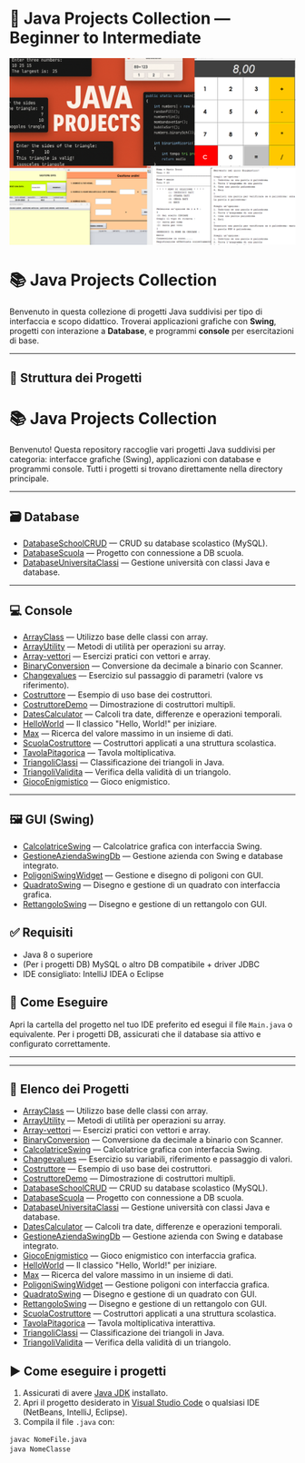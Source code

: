 # 🚀 Java Projects Collection — Beginner to Intermediate

![Project Preview](images/banner.png)

# 📚 Java Projects Collection

Benvenuto in questa collezione di progetti Java suddivisi per tipo di interfaccia e scopo didattico. Troverai applicazioni grafiche con **Swing**, progetti con interazione a **Database**, e programmi **console** per esercitazioni di base.

---

## 📁 Struttura dei Progetti

# 📚 Java Projects Collection

Benvenuto! Questa repository raccoglie vari progetti Java suddivisi per categoria: interfacce grafiche (Swing), applicazioni con database e programmi console. Tutti i progetti si trovano direttamente nella directory principale.

---

## 🗃️ Database
- [DatabaseSchoolCRUD](DatabaseSchoolCRUD/) — CRUD su database scolastico (MySQL).
- [DatabaseScuola](DatabaseScuola/) — Progetto con connessione a DB scuola.
- [DatabaseUniversitaClassi](DatabaseUniversitaClassi/) — Gestione università con classi Java e database.

---

## 💻 Console
- [ArrayClass](ArrayClass/) — Utilizzo base delle classi con array.
- [ArrayUtility](ArrayUtility/) — Metodi di utilità per operazioni su array.
- [Array-vettori](Array-vettori/) — Esercizi pratici con vettori e array.
- [BinaryConversion](BinaryConversion/) — Conversione da decimale a binario con Scanner.
- [Changevalues](Changevalues/) — Esercizio sul passaggio di parametri (valore vs riferimento).
- [Costruttore](Costruttore/) — Esempio di uso base dei costruttori.
- [CostruttoreDemo](CostruttoreDemo/) — Dimostrazione di costruttori multipli.
- [DatesCalculator](DatesCalculator/) — Calcoli tra date, differenze e operazioni temporali.
- [HelloWorld](HelloWorld/) — Il classico "Hello, World!" per iniziare.
- [Max](Max/) — Ricerca del valore massimo in un insieme di dati.
- [ScuolaCostruttore](ScuolaCostruttore/) — Costruttori applicati a una struttura scolastica.
- [TavolaPitagorica](TavolaPitagorica/) — Tavola moltiplicativa.
- [TriangoliClassi](TriangoliClassi/) — Classificazione dei triangoli in Java.
- [TriangoliValidita](TriangoliValidita/) — Verifica della validità di un triangolo.
- [GiocoEnigmistico](GiocoEnigmistico/) — Gioco enigmistico.

---
## 🖼️ GUI (Swing)
- [CalcolatriceSwing](CalcolatriceSwing/) — Calcolatrice grafica con interfaccia Swing.
- [GestioneAziendaSwingDb](GestioneAziendaSwingDb/) — Gestione azienda con Swing e database integrato.
- [PoligoniSwingWidget](PoligoniSwingWidget/) — Gestione e disegno di poligoni con GUI.
- [QuadratoSwing](QuadratoSwing/) — Disegno e gestione di un quadrato con interfaccia grafica.
- [RettangoloSwing](RettangoloSwing/) — Disegno e gestione di un rettangolo con GUI.



## ✅ Requisiti
- Java 8 o superiore
- (Per i progetti DB) MySQL o altro DB compatibile + driver JDBC
- IDE consigliato: IntelliJ IDEA o Eclipse

## 🔧 Come Eseguire
Apri la cartella del progetto nel tuo IDE preferito ed esegui il file `Main.java` o equivalente. Per i progetti DB, assicurati che il database sia attivo e configurato correttamente.

---
---

## 📂 Elenco dei Progetti

- [ArrayClass](ArrayClass/) — Utilizzo base delle classi con array.
- [ArrayUtility](ArrayUtility/) — Metodi di utilità per operazioni su array.
- [Array-vettori](Array-vettori/) — Esercizi pratici con vettori e array.
- [BinaryConversion](BinaryConversion/) — Conversione da decimale a binario con Scanner.
- [CalcolatriceSwing](CalcolatriceSwing/) — Calcolatrice grafica con interfaccia Swing.
- [Changevalues](Changevalues/) — Esercizio su variabili, riferimento e passaggio di valori.
- [Costruttore](Costruttore/) — Esempio di uso base dei costruttori.
- [CostruttoreDemo](CostruttoreDemo/) — Dimostrazione di costruttori multipli.
- [DatabaseSchoolCRUD](DatabaseSchoolCRUD/) — CRUD su database scolastico (MySQL).
- [DatabaseScuola](DatabaseScuola/) — Progetto con connessione a DB scuola.
- [DatabaseUniversitaClassi](DatabaseUniversitaClassi/) — Gestione università con classi Java e database.
- [DatesCalculator](DatesCalculator/) — Calcoli tra date, differenze e operazioni temporali.
- [GestioneAziendaSwingDb](GestioneAziendaSwingDb/) — Gestione azienda con Swing e database integrato.
- [GiocoEnigmistico](GiocoEnigmistico/) — Gioco enigmistico con interfaccia grafica.
- [HelloWorld](HelloWorld/) — Il classico "Hello, World!" per iniziare.
- [Max](Max/) — Ricerca del valore massimo in un insieme di dati.
- [PoligoniSwingWidget](PoligoniSwingWidget/) — Gestione poligoni con interfaccia grafica.
- [QuadratoSwing](QuadratoSwing/) — Disegno e gestione di un quadrato con GUI.
- [RettangoloSwing](RettangoloSwing/) — Disegno e gestione di un rettangolo con GUI.
- [ScuolaCostruttore](ScuolaCostruttore/) — Costruttori applicati a una struttura scolastica.
- [TavolaPitagorica](TavolaPitagorica/) — Tavola moltiplicativa interattiva.
- [TriangoliClassi](TriangoliClassi/) — Classificazione dei triangoli in Java.
- [TriangoliValidita](TriangoliValidita/) — Verifica della validità di un triangolo.

## ▶️ Come eseguire i progetti

1. Assicurati di avere [Java JDK](https://www.oracle.com/java/technologies/javase-downloads.html) installato.
2. Apri il progetto desiderato in [Visual Studio Code](https://code.visualstudio.com/) o qualsiasi IDE (NetBeans, IntelliJ, Eclipse).
3. Compila il file `.java` con:

```bash
javac NomeFile.java
java NomeClasse

